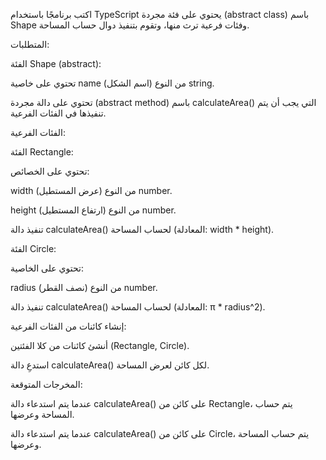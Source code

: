 اكتب برنامجًا باستخدام TypeScript يحتوي على فئة مجردة (abstract class) باسم Shape وفئات فرعية ترث منها، وتقوم بتنفيذ دوال حساب المساحة.

المتطلبات:

الفئة Shape (abstract):

تحتوي على خاصية name (اسم الشكل) من النوع string.

تحتوي على دالة مجردة (abstract method) باسم calculateArea() التي يجب أن يتم تنفيذها في الفئات الفرعية.

الفئات الفرعية:

الفئة Rectangle:

تحتوي على الخصائص:

width (عرض المستطيل) من النوع number.

height (ارتفاع المستطيل) من النوع number.

تنفيذ دالة calculateArea() لحساب المساحة (المعادلة: width * height).

الفئة Circle:

تحتوي على الخاصية:

radius (نصف القطر) من النوع number.

تنفيذ دالة calculateArea() لحساب المساحة (المعادلة: π * radius^2).

إنشاء كائنات من الفئات الفرعية:

أنشئ كائنات من كلا الفئتين (Rectangle, Circle).

استدعِ دالة calculateArea() لكل كائن لعرض المساحة.

المخرجات المتوقعة:

عندما يتم استدعاء دالة calculateArea() على كائن من Rectangle، يتم حساب المساحة وعرضها.

عندما يتم استدعاء دالة calculateArea() على كائن من Circle، يتم حساب المساحة وعرضها.